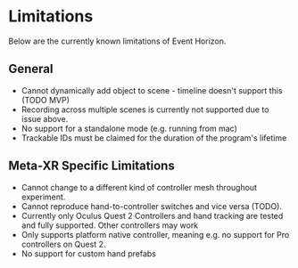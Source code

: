 # Limitations

Below are the currently known limitations of Event Horizon.

## General

- Cannot dynamically add object to scene - timeline doesn't support this (TODO MVP)
- Recording across multiple scenes is currently not supported due to issue above.
- No support for a standalone mode (e.g. running from mac)
- Trackable IDs must be claimed for the duration of the program's lifetime

## Meta-XR Specific Limitations
- Cannot change to a different kind of controller mesh throughout experiment.
- Cannot reproduce hand-to-controller switches and vice versa (TODO).
- Currently only Oculus Quest 2 Controllers and hand tracking are tested and fully supported. Other controllers may work
- Only supports platform native controller, meaning e.g. no support for Pro controllers on Quest 2.
- No support for custom hand prefabs
